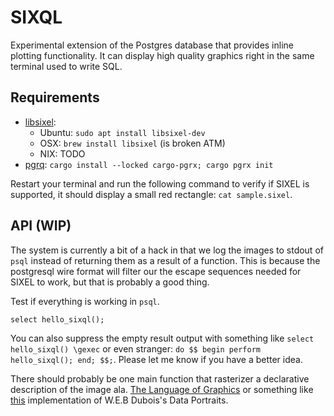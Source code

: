 # SIXQL

Experimental extension of the Postgres database that provides inline plotting functionality.
It can display high quality graphics right in the same terminal used to write SQL.

## Requirements
* [libsixel](https://github.com/saitoha/libsixel#readme):
    * Ubuntu: `sudo apt install libsixel-dev`
    * OSX: `brew install libsixel` (is broken ATM)
    * NIX: TODO
* [pgrq](https://github.com/tcdi/pgrx#readme): `cargo install --locked cargo-pgrx; cargo pgrx init`

Restart your terminal and run the following command to verify if SIXEL is supported,
it should display a small red rectangle: `cat sample.sixel`.

## API (WIP)

The system is currently a bit of a hack in that we log the images to stdout of `psql` instead of returning them as a result of a function. 
This is because the postgresql wire format will filter our the escape sequences needed for SIXEL to work, but that is probably a good thing.

Test if everything is working in `psql`.

`select hello_sixql();`

You can also suppress the empty result output with something like `select hello_sixql() \gexec`
or even stranger: `do $$ begin perform hello_sixql(); end; $$;`.
Please let me know if you have a better idea.

There should probably be one main function that rasterizer a declarative description of the image ala. [The Language of Graphics](https://www.cs.uic.edu/~wilkinson/Publications/gpl.pdf) or something like [this](https://github.com/ajstarks/dubois-data-portraits/blob/master/toc.pdf) implementation of W.E.B Dubois's Data Portraits.
